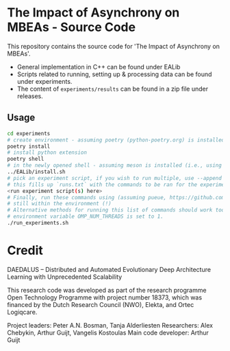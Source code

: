 # The Impact of Asynchrony on MBEAs - Source Code

This repository contains the source code for 'The Impact of Asynchrony on MBEAs'.
- General implementation in C++ can be found under EALib
- Scripts related to running, setting up & processing data can be found under experiments.
- The content of `experiments/results` can be found in a zip file under releases.

## Usage
```bash
cd experiments
# create environment - assuming poetry (python-poetry.org) is installed (i.e., using pip install poetry).
poetry install
# install python extension
poetry shell
# in the newly opened shell - assuming meson is installed (i.e., using pip install meson)
../EALib/install.sh
# pick an experiment script, if you wish to run multiple, use --append on the next runs.
# this fills up `runs.txt` with the commands to be ran for the experiments.
<run experiment script(s) here>
# Finally, run these commands using (assuming pueue, https://github.com/Nukesor/pueue, is installed)
# still within the environment (!)
# Alternative methods for running this list of commands should work too. Do ensure that the
# environment variable OMP_NUM_THREADS is set to 1.
./run_experiments.sh
```

# Credit
 DAEDALUS – Distributed and Automated Evolutionary Deep Architecture Learning with Unprecedented Scalability

This research code was developed as part of the research programme Open Technology Programme with project number 18373, which was financed by the Dutch Research Council (NWO), Elekta, and Ortec Logiqcare.

Project leaders: Peter A.N. Bosman, Tanja Alderliesten
Researchers: Alex Chebykin, Arthur Guijt, Vangelis Kostoulas
Main code developer: Arthur Guijt
